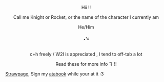 
<p align="center">
Hii !!
<p align="center">
Call me Knight or Rocket, or the name of the character I currently am
<p align="center">
He/Him
<p align="center">
⋆˚࿔
<p align="center">
c+h freely / W2I is appreciated ,
I tend to off-tab a lot 
<p align="center">
Read these for more info ↴ !!
<p align="center">


[Strawpage](https://sirknightslight.straw.page), Sign my [atabook](https://knightlight.atabook.org/) while your at it :3
